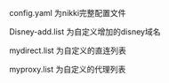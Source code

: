config.yaml 为nikki完整配置文件

Disney-add.list 为自定义增加的disney域名

mydirect.list 为自定义的直连列表

myproxy.list 为自定义的代理列表

